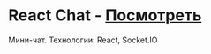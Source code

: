 # React Chat - [Посмотреть](https://artyom2509.github.io/star-db/)

Мини-чат.
Технологии: React, Socket.IO
